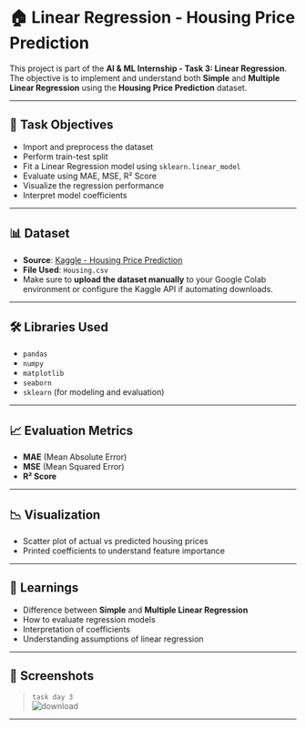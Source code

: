 # 🏠 Linear Regression - Housing Price Prediction

This project is part of the **AI & ML Internship - Task 3: Linear Regression**.  
The objective is to implement and understand both **Simple** and **Multiple Linear Regression** using the **Housing Price Prediction** dataset.

---

## 📌 Task Objectives

- Import and preprocess the dataset  
- Perform train-test split  
- Fit a Linear Regression model using `sklearn.linear_model`  
- Evaluate using MAE, MSE, R² Score  
- Visualize the regression performance  
- Interpret model coefficients  

---

## 📊 Dataset

- **Source**: [Kaggle - Housing Price Prediction](https://www.kaggle.com/datasets/harishkumardatalab/housing-price-prediction)  
- **File Used**: `Housing.csv`  
- Make sure to **upload the dataset manually** to your Google Colab environment or configure the Kaggle API if automating downloads.

---

## 🛠️ Libraries Used

- `pandas`  
- `numpy`  
- `matplotlib`  
- `seaborn`  
- `sklearn` (for modeling and evaluation)

---

## 📈 Evaluation Metrics

- **MAE** (Mean Absolute Error)  
- **MSE** (Mean Squared Error)  
- **R² Score**

---

## 📉 Visualization

- Scatter plot of actual vs predicted housing prices  
- Printed coefficients to understand feature importance

---

## 🧠 Learnings

- Difference between **Simple** and **Multiple Linear Regression**  
- How to evaluate regression models  
- Interpretation of coefficients  
- Understanding assumptions of linear regression

---

## 📸 Screenshots

> `task day 3`  
![download](https://github.com/user-attachments/assets/a1d49b8f-44ae-4061-acfd-dd9dc29e663e)


---
